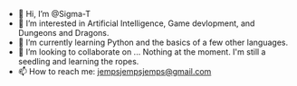 - 👋 Hi, I’m @Sigma-T
- 👀 I’m interested in Artificial Intelligence, Game devlopment, and Dungeons and Dragons.
- 🌱 I’m currently learning Python and the basics of a few other languages.
- 💞️ I’m looking to collaborate on ... Nothing at the moment. I'm still a seedling and learning the ropes.
- 📫 How to reach me: jempsjempsjemps@gmail.com

<!---
Sigma-T/Sigma-T is a ✨ special ✨ repository because its `README.md` (this file) appears on your GitHub profile.
You can click the Preview link to take a look at your changes.

Wait, this is a comment. I'm smart.
--->
